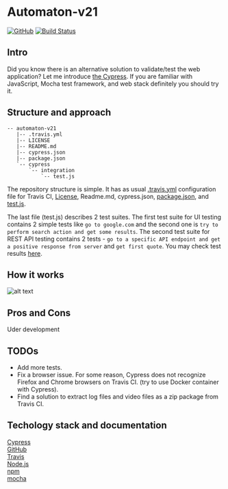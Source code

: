 # Automaton-v21
[![GitHub](https://img.shields.io/github/license/mashape/apistatus.svg)](https://github.com/BurhanH/Automaton-v21/blob/master/LICENSE)
[![Build Status](https://travis-ci.org/BurhanH/Automaton-v21.svg?branch=master)](https://travis-ci.org/BurhanH/Automaton-v21)

## Intro
Did you know there is an alternative solution to validate/test the web application? Let me introduce [the Cypress](https://www.cypress.io/).
If you are familiar with JavaScript, Mocha test framework, and web stack definitely you should try it.

## Structure and approach
```text
-- automaton-v21
   |-- .travis.yml
   |-- LICENSE
   |-- README.md
   |-- cypress.json
   |-- package.json
   `-- cypress
       `-- integration
           `-- test.js
```
The repository structure is simple. It has as usual [.travis.yml](https://github.com/BurhanH/Automaton-v21/blob/master/.travis.yml) configuration file for Travis CI, [License](https://github.com/BurhanH/Automaton-v21/blob/master/LICENSE), Readme.md, cypress.json, [package.json](https://github.com/BurhanH/Automaton-v21/blob/master/package.json), and [test.js](https://github.com/BurhanH/Automaton-v21/blob/master/cypress/integration/test.js).

The last file (test.js) describes 2 test suites. The first test suite for UI testing contains 2 simple tests like `go to google.com` and the second one is `try to perform search action and get some results`. The second test suite for REST API testing contains 2 tests - `go to a specific API endpoint and get a positive response from server` and `get first quote`.
You may check test results [here](https://travis-ci.org/github/BurhanH/Automaton-v21/builds/701495313).

## How it works
![alt text](https://github.com/BurhanH/Automaton-v21/blob/master/how-it-works.gif "How it works")

## Pros and Cons
Uder development

## TODOs 
- Add more tests.
- Fix a browser issue. For some reason, Cypress does not recognize Firefox and Chrome browsers on Travis CI. (try to use Docker container with Cypress).
- Find a solution to extract log files and video files as a zip package from Travis CI.

## Techology stack and documentation
[Cypress](https://www.cypress.io/) <br>
[GitHub](https://help.github.com/en) <br>
[Travis](https://docs.travis-ci.com/) <br>
[Node.js](https://nodejs.org/en/) <br>
[npm](https://www.npmjs.com/) <br>
[mocha](https://mochajs.org/) <br>
